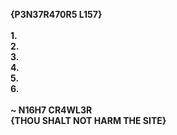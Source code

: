 <b>{P3N37R470R5 L157}
<br><br>
1.
<br>
2.
<br>
3.
<br>
4.
<br>
5.
<br>
6.
<br><br>
~ N16H7 CR4WL3R<br>
{THOU SHALT NOT HARM THE SITE}

